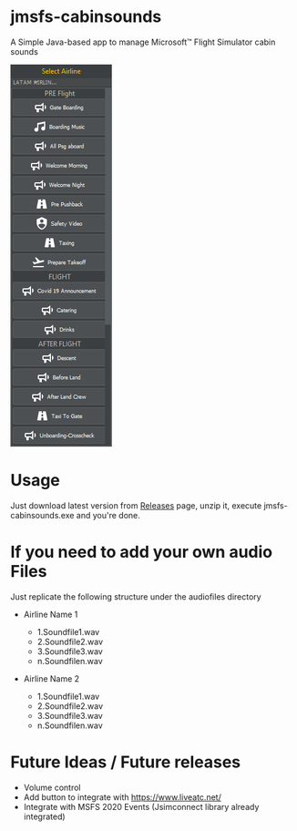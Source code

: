 # jmsfs-cabinsounds

A Simple Java-based app to manage Microsoft™ Flight Simulator cabin sounds

![Screenshot](https://github.com//juantoledo/jmsfs-cabinsounds/blob/main/screenshot.png?raw=true)


# Usage

Just download latest version from  [Releases]( https://github.com/juantoledo/jmsfs-cabinsounds/releases) page, unzip it, execute jmsfs-cabinsounds.exe and you're done.


# If you need to add your own audio Files 

Just replicate the following structure under the audiofiles directory 


* Airline Name 1
  * 1.Soundfile1.wav
  * 2.Soundfile2.wav
  * 3.Soundfile3.wav
  * n.Soundfilen.wav  
   
* Airline Name 2
  * 1.Soundfile1.wav
  * 2.Soundfile2.wav
  * 3.Soundfile3.wav
  * n.Soundfilen.wav  


# Future Ideas  / Future releases 

* Volume control
* Add button to integrate with https://www.liveatc.net/
* Integrate with MSFS 2020 Events (Jsimconnect library already integrated)





